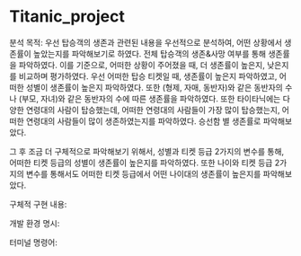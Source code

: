 # Titanic_project

분석 목적:
우선 탑승객의 생존과 관련된 내용을 우선적으로 분석하여, 어떤 상황에서 생존률이 높았는지를 파악해보기로 하였다.
전체 탑승객의 생존&사망 여부를 통해 생존률을 파악하였다. 이를 기준으로, 어떠한 상황이 주어졌을 때, 더 생존률이 높은지, 낮은지를 비교하며 평가하였다.
우선 어떠한 탑승 티켓일 때, 생존률이 높은지 파악하였고, 어떠한 성별이 생존률이 높은지 파악하였다.
또한 (형제, 자매, 동반자)와 같은 동반자의 수나 (부모, 자녀)와 같은 동반자의 수에 따른 생존률을 파악하였다.
또한 타이타닉에는 다양한 연령대의 사람이 탑승했는데, 어떠한 연령대의 사람들이 가장 많이 탑승했는지, 어떠한 연령대의 사람들이 많이 생존하였는지를 파악하였다. 
승선함 별 생존률로 파악해보았다.

그 후 조금 더 구체적으로 파악해보기 위해서, 성별과 티켓 등급 2가지의 변수를 통해, 어떠한 티켓 등급의 성별이 생존률이 높은지를 파악하였다. 
또한 나이와 티켓 등급 2가지의 변수를 통해서도 어떠한 티켓 등급에서 어떤 나이대의 생존률이 높은지를 파악해보았다.

구체적 구현 내용:

개발 환경 명시:

터미널 명령어: